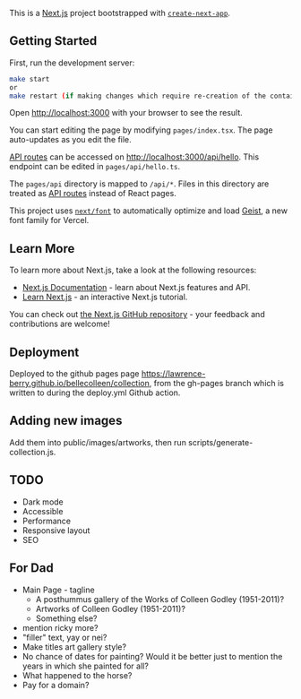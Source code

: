 This is a [Next.js](https://nextjs.org) project bootstrapped with [`create-next-app`](https://nextjs.org/docs/pages/api-reference/create-next-app).

## Getting Started

First, run the development server:

```bash
make start
or
make restart (if making changes which require re-creation of the container)
```

Open [http://localhost:3000](http://localhost:3000) with your browser to see the result.

You can start editing the page by modifying `pages/index.tsx`. The page auto-updates as you edit the file.

[API routes](https://nextjs.org/docs/pages/building-your-application/routing/api-routes) can be accessed on [http://localhost:3000/api/hello](http://localhost:3000/api/hello). This endpoint can be edited in `pages/api/hello.ts`.

The `pages/api` directory is mapped to `/api/*`. Files in this directory are treated as [API routes](https://nextjs.org/docs/pages/building-your-application/routing/api-routes) instead of React pages.

This project uses [`next/font`](https://nextjs.org/docs/pages/building-your-application/optimizing/fonts) to automatically optimize and load [Geist](https://vercel.com/font), a new font family for Vercel.

## Learn More

To learn more about Next.js, take a look at the following resources:

- [Next.js Documentation](https://nextjs.org/docs) - learn about Next.js features and API.
- [Learn Next.js](https://nextjs.org/learn-pages-router) - an interactive Next.js tutorial.

You can check out [the Next.js GitHub repository](https://github.com/vercel/next.js) - your feedback and contributions are welcome!

## Deployment

Deployed to the github pages page https://lawrence-berry.github.io/bellecolleen/collection, from the gh-pages branch which is written to during the deploy.yml Github action.

## Adding new images

Add them into public/images/artworks, then run scripts/generate-collection.js.

## TODO

* Dark mode
* Accessible
* Performance
* Responsive layout
* SEO

## For Dad

* Main Page - tagline 
  - A posthummus gallery of the Works of Colleen Godley (1951-2011)?
  - Artworks of Colleen Godley (1951-2011)?
  - Something else?
* mention ricky more?
* "filler" text, yay or nei?
* Make titles art gallery style?
* No chance of dates for painting? Would it be better just to mention the years in which she painted for all?
* What happened to the horse?
* Pay for a domain?
